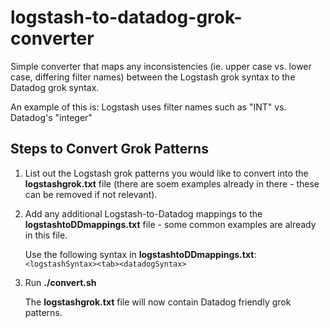 # logstash-to-datadog-grok-converter

Simple converter that maps any inconsistencies (ie. upper case vs. lower case, differing filter names) between the Logstash grok syntax to the Datadog grok syntax.

An example of this is: Logstash uses filter names such as "INT" vs. Datadog's "integer" 

## Steps to Convert Grok Patterns
1. List out the Logstash grok patterns you would like to convert into the **logstashgrok.txt** file (there are soem examples already in there - these can be removed if not relevant).

2. Add any additional Logstash-to-Datadog mappings to the **logstashtoDDmappings.txt** file - some common examples are already in this file.
  
    Use the following syntax in **logstashtoDDmappings.txt**:
`<logstashSyntax><tab><datadogSyntax>`

3. Run **./convert.sh**

    The **logstashgrok.txt** file will now contain Datadog friendly grok patterns.
